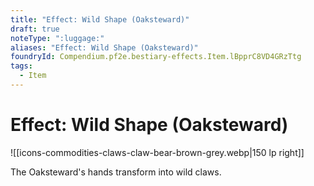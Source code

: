 ```yaml
---
title: "Effect: Wild Shape (Oaksteward)"
draft: true
noteType: ":luggage:"
aliases: "Effect: Wild Shape (Oaksteward)"
foundryId: Compendium.pf2e.bestiary-effects.Item.lBpprC8VD4GRzTtg
tags:
  - Item
---
```


# Effect: Wild Shape (Oaksteward)
![[icons-commodities-claws-claw-bear-brown-grey.webp|150 lp right]]

The Oaksteward's hands transform into wild claws.
